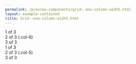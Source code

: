 ```yaml
--- 
permalink: /preview-components/grid--one-column-width.html
layout: example-contained 
title: Grid--one-column-width.html
---
```

<div class="container">
    <div class="row">
        <div class="col">
            1 of 3
        </div>
        <div class="col-6">
            2 of 3 (.col-6)
        </div>
        <div class="col">
            3 of 3
        </div>
    </div>
    <div class="row">
        <div class="col">
            1 of 3
        </div>
        <div class="col-5">
            2 of 3 (.col-5)
        </div>
        <div class="col">
            3 of 3
        </div>
    </div>
</div>